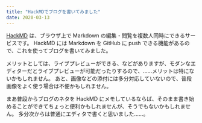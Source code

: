 ```yaml
---
title: "HackMDでブログを書いてみました"
date: 2020-03-13
---
```


[HackMD](https://hackmd.io/) は、ブラウザ上で Markdown の編集・閲覧を複数人同時にできるサービスです。
HackMD には Markdown を GitHub に push できる機能があるので、これを使ってブログを書いてみました。

メリットとしては、ライブプレビューができる、などがありますが、モダンなエディターだとライブプレビューが可能だったりするので、……メリットは特にないかもしれません。
あと、画像などの添付には多分対応していないので、普段画像をよく使う場合は不便かもしれません。

まあ普段からブログのネタを HackMD にメモしているならば、そのまま書き始めることができてちょっと便利かもしれませんが、そうでもないかもしれません。
多分次からは普通にエディタで書くと思いました……。
